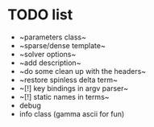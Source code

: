 # TODO list

* ~parameters class~
* ~sparse/dense template~
* ~solver options~
* ~add description~
* ~do some clean up with the headers~
* ~restore spinless delta term~
* ~[!] key bindings in argv parser~
* ~[!] static names in terms~
* debug
* info class (gamma ascii for fun)

